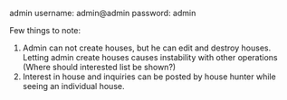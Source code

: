admin username: admin@admin
password: admin

Few things to note: 
1. Admin can not create houses, but he can edit and destroy houses. Letting admin create houses causes instability with other operations (Where should interested list be shown?)
2. Interest in house and inquiries can be posted by house hunter while seeing an individual house.